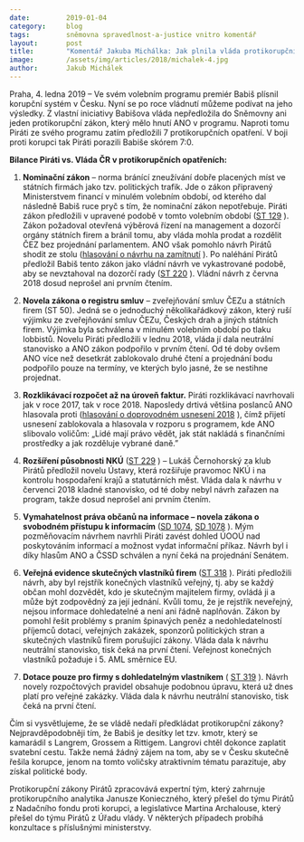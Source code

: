 ```yaml
---
date:         2019-01-04
category:     blog
tags:         sněmovna spravedlnost-a-justice vnitro komentář
layout:       post
title:        "Komentář Jakuba Michálka: Jak plnila vláda protikorupční program v roce 2018? Odmakali to za ní Piráti"
image:        /assets/img/articles/2018/michalek-4.jpg 
author:       Jakub Michálek
---
```



Praha, 4. ledna 2019 – Ve svém volebním programu premiér Babiš plísnil korupční systém v Česku. Nyní se po roce vládnutí můžeme podívat na jeho výsledky. Z vlastní iniciativy Babišova vláda nepředložila do Sněmovny ani jeden protikorupční zákon, který mělo hnutí ANO v programu. Naproti tomu Piráti ze svého programu zatím předložili 7 protikorupčních opatření. V boji proti korupci tak Piráti porazili Babiše skórem 7:0.

**Bilance Piráti vs. Vláda ČR v protikorupčních opatřeních:**

1. **Nominační zákon** – norma bránící zneužívání dobře placených míst ve státních firmách jako tzv. politických trafik. Jde o zákon připravený Ministerstvem financí v minulém volebním období, od kterého dal následně Babiš ruce pryč s tím, že nominační zákon nepotřebuje. Piráti zákon předložili v upravené podobě v tomto volebním období ([ST 129](http://www.psp.cz/sqw/historie.sqw?o=8&T=129) ). Zákon požadoval otevřená výběrová řízení na management a dozorčí orgány státních firem a bránil tomu, aby vláda mohla prodat a rozdělit ČEZ bez projednání parlamentem. ANO však pomohlo návrh Pirátů shodit ze stolu ([hlasování o návrhu na zamítnutí](http://www.psp.cz/sqw/hlasy.sqw?G=67928) ). Po naléhání Pirátů předložil Babiš tento zákon jako vládní návrh ve vykastrované podobě, aby se nevztahoval na dozorčí rady ([ST 220](http://www.psp.cz/sqw/historie.sqw?o=8&T=220) ). Vládní návrh z června 2018 dosud neprošel ani prvním čtením.

2. **Novela zákona o registru smluv** – zveřejňování smluv ČEZu a státních firem (ST 50). Jedná se o jednoduchý několikařádkový zákon, který ruší výjimku ze zveřejňování smluv ČEZu, Českých drah a jiných státních firem. Výjimka byla schválena v minulém volebním období po tlaku lobbistů. Novelu Piráti předložili v lednu 2018, vláda jí dala neutrální stanovisko a ANO zákon podpořilo v prvním čtení. Od té doby ovšem ANO více než desetkrát zablokovalo druhé čtení a projednání bodu podpořilo pouze na termíny, ve kterých bylo jasné, že se nestihne projednat.

3. **Rozklikávací rozpočet až na úroveň faktur.** Piráti rozklikávací navrhovali jak v roce 2017, tak v roce 2018. Naposledy drtivá většina poslanců ANO hlasovala proti ([hlasování o doprovodném usnesení 2018](http://www.psp.cz/sqw/hlasy.sqw?G=68809) ), čímž přijetí usnesení zablokovala a hlasovala v rozporu s programem, kde ANO slibovalo voličům: „Lidé mají právo vědět, jak stát nakládá s finančními prostředky a jak rozděluje vybrané daně.” 

4. **Rozšíření působnosti NKÚ** ([ST 229](http://www.psp.cz/sqw/historie.sqw?o=8&T=229) ) – Lukáš Černohorský za klub Pirátů předložil novelu Ústavy, která rozšiřuje pravomoc NKÚ i na kontrolu hospodaření krajů a statutárních měst. Vláda dala k návrhu v červenci 2018 kladné stanovisko, od té doby nebyl návrh zařazen na program, takže dosud neprošel ani prvním čtením.

5. **Vymahatelnost práva občanů na informace – novela zákona o svobodném přístupu k informacím** ([SD 1074](http://www.psp.cz/sqw/text/orig2.sqw?idd=136143), [SD 1078](http://www.psp.cz/sqw/text/orig2.sqw?idd=137041) ). Mým pozměňovacím návrhem navrhli Piráti zavést dohled ÚOOÚ nad poskytováním informací a možnost vydat informační příkaz. Návrh byl i díky hlasům ANO a ČSSD schválen a nyní čeká na projednání Senátem.

6. **Veřejná evidence skutečných vlastníků firem** ([ST 318](http://www.psp.cz/sqw/historie.sqw?o=8&t=318) ). Piráti předložili návrh, aby byl rejstřík konečných vlastníků veřejný, tj. aby se každý občan mohl dozvědět, kdo je skutečným majitelem firmy, ovládá ji a může být zodpovědný za její jednání. Kvůli tomu, že je rejstřík neveřejný, nejsou informace dohledatelné a není ani řádně naplňován. Zákon by pomohl řešit problémy s praním špinavých peněz a nedohledatelností příjemců dotací, veřejných zakázek, sponzorů politických stran a skutečných vlastníků firem porušující zákony. Vláda dala k návrhu neutrální stanovisko, tisk čeká na první čtení. Veřejnost konečných vlastníků požaduje i 5. AML směrnice EU.

7. **Dotace pouze pro firmy s dohledatelným vlastníkem** ( [ST 319](http://www.psp.cz/sqw/historie.sqw?o=8&t=319) ). Návrh novely rozpočtových pravidel obsahuje podobnou úpravu, která už dnes platí pro veřejné zakázky. Vláda dala k návrhu neutrální stanovisko, tisk čeká na první čtení.


Čím si vysvětlujeme, že se vládě nedaří předkládat protikorupční zákony? Nejpravděpodobněji tím, že Babiš je desítky let tzv. kmotr, který se kamarádil s Langrem, Grossem a Rittigem. Langrovi chtěl dokonce zaplatit svatební cestu. Takže nemá žádný zájem na tom, aby se v Česku skutečně řešila korupce, jenom na tomto voličsky atraktivním tématu parazituje, aby získal politické body.

Protikorupční zákony Pirátů zpracovává expertní tým, který zahrnuje protikorupčního analytika Janusze Konieczného, který přešel do týmu Pirátů z Nadačního fondu proti korupci, a legislativce Martina Archalouse, který přešel do týmu Pirátů z Úřadu vlády. V některých případech probíhá konzultace s příslušnými ministerstvy.


